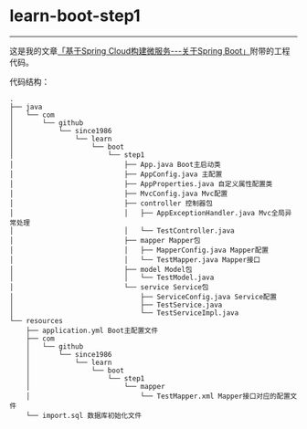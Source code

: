 # learn-boot-step1
---

这是我的文章[「基于Spring Cloud构建微服务---关于Spring Boot」](https://since1986.github.io/blog/2018/03/23/%E5%9F%BA%E4%BA%8ESpring-Cloud%E6%9E%84%E5%BB%BA%E5%BE%AE%E6%9C%8D%E5%8A%A1-%E5%85%B3%E4%BA%8ESpring-Boot/)附带的工程代码。

代码结构：
```
.
├── java
│   └── com
│       └── github
│           └── since1986
│               └── learn
│                   └── boot
│                       └── step1
│                           ├── App.java Boot主启动类
│                           ├── AppConfig.java 主配置
│                           ├── AppProperties.java 自定义属性配置类
│                           ├── MvcConfig.java Mvc配置
│                           ├── controller 控制器包
│                           │   ├── AppExceptionHandler.java Mvc全局异常处理
│                           │   └── TestController.java
│                           ├── mapper Mapper包
│                           │   ├── MapperConfig.java Mapper配置
│                           │   └── TestMapper.java Mapper接口
│                           ├── model Model包
│                           │   └── TestModel.java
│                           └── service Service包
│                               ├── ServiceConfig.java Service配置
│                               ├── TestService.java
│                               └── TestServiceImpl.java
└── resources
    ├── application.yml Boot主配置文件
    ├── com
    │   └── github
    │       └── since1986
    │           └── learn
    │               └── boot
    │                   └── step1
    │                       └── mapper
    │                           └── TestMapper.xml Mapper接口对应的配置文件
    └── import.sql 数据库初始化文件
```
